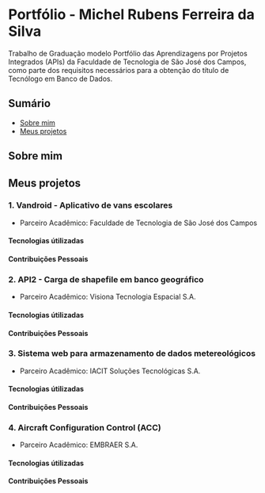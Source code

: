 # Portfólio - Michel Rubens Ferreira da Silva

Trabalho de Graduação modelo Portfólio das Aprendizagens por Projetos Integrados (APIs) da Faculdade de Tecnologia de São José dos Campos, como parte dos requisitos necessários para a obtenção do título de Tecnólogo em Banco de Dados.

## Sumário

- [Sobre mim](#sobre-mim)
- [Meus projetos](#meus-projetos)


## Sobre mim

## Meus projetos

### 1. Vandroid - Aplicativo de vans escolares

- Parceiro Acadêmico: Faculdade de Tecnologia de São José dos Campos

#### Tecnologias útilizadas


#### Contribuições Pessoais


### 2. API2 - Carga de shapefile em banco geográfico

- Parceiro Acadêmico: Visiona Tecnologia Espacial S.A.

#### Tecnologias útilizadas


#### Contribuições Pessoais


### 3. Sistema web para armazenamento de dados metereológicos

- Parceiro Acadêmico: IACIT Soluções Tecnológicas S.A.

#### Tecnologias útilizadas


#### Contribuições Pessoais


### 4. Aircraft Configuration Control (ACC)

- Parceiro Acadêmico: EMBRAER S.A.

#### Tecnologias útilizadas


#### Contribuições Pessoais
